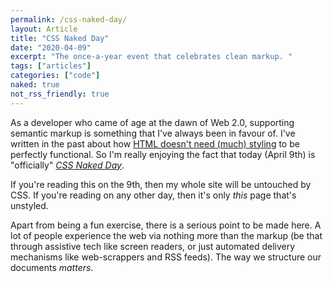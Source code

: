 ```yaml
---
permalink: /css-naked-day/
layout: Article
title: "CSS Naked Day"
date: "2020-04-09"
excerpt: "The once-a-year event that celebrates clean markup. "
tags: ["articles"]
categories: ["code"]
naked: true
not_rss_friendly: true
---
```


As a developer who came of age at the dawn of Web 2.0, supporting semantic markup is something that I've always been in favour of. I've written in the past about how [HTML doesn't need (much) styling](https://www.tomhazledine.com/html-doesnt-need-any-styling/) to be perfectly functional. So I'm really enjoying the fact that today (April 9th) is "officially" _[CSS Naked Day](https://css-naked-day.github.io/)_.

If you're reading this on the 9th, then my whole site will be untouched by CSS. If you're reading on any other day, then it's only _this_ page that's unstyled.

Apart from being a fun exercise, there is a serious point to be made here. A lot of people experience the web via nothing more than the markup (be that through assistive tech like screen readers, or just automated delivery mechanisms like web-scrappers and RSS feeds). The way we structure our documents _matters_.
